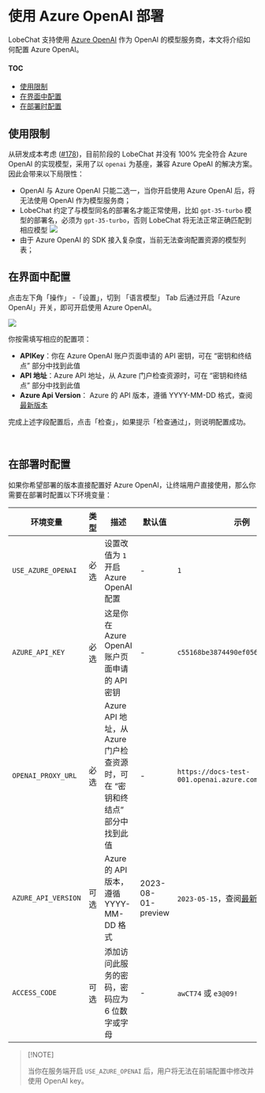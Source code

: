 # 使用 Azure OpenAI 部署

LobeChat 支持使用 [Azure OpenAI][azure-openai-url] 作为 OpenAI 的模型服务商，本文将介绍如何配置 Azure OpenAI。

#### TOC

- [使用限制](#使用限制)
- [在界面中配置](#在界面中配置)
- [在部署时配置](#在部署时配置)

## 使用限制

从研发成本考虑 ([#178][rfc])，目前阶段的 LobeChat 并没有 100% 完全符合 Azure OpenAI 的实现模型，采用了以 `openai` 为基座，兼容 Azure OpeAI 的解决方案。因此会带来以下局限性：

- OpenAI 与 Azure OpenAI 只能二选一，当你开启使用 Azure OpenAI 后，将无法使用 OpenAI 作为模型服务商；
- LobeChat 约定了与模型同名的部署名才能正常使用，比如 `gpt-35-turbo` 模型的部署名，必须为 `gpt-35-turbo`，否则 LobeChat 将无法正常正确匹配到相应模型
  ![](https://github-production-user-asset-6210df.s3.amazonaws.com/28616219/267082091-d89d53d3-1c8c-40ca-ba15-0a9af2a79264.png)
- 由于 Azure OpenAI 的 SDK 接入复杂度，当前无法查询配置资源的模型列表；

## 在界面中配置

点击左下角「操作」 -「设置」，切到 「语言模型」 Tab 后通过开启「Azure OpenAI」开关，即可开启使用 Azure OpenAI。

![](https://github-production-user-asset-6210df.s3.amazonaws.com/28616219/267083420-422a3714-627e-4bef-9fbc-141a2a8ca916.png)

你按需填写相应的配置项：

- **APIKey**：你在 Azure OpenAI 账户页面申请的 API 密钥，可在 “密钥和终结点” 部分中找到此值
- **API 地址**：Azure API 地址，从 Azure 门户检查资源时，可在 “密钥和终结点” 部分中找到此值
- **Azure Api Version**： Azure 的 API 版本，遵循 YYYY-MM-DD 格式，查阅[最新版本][azure-api-verion-url]

完成上述字段配置后，点击「检查」，如果提示「检查通过」，则说明配置成功。

<br/>

## 在部署时配置

如果你希望部署的版本直接配置好 Azure OpenAI，让终端用户直接使用，那么你需要在部署时配置以下环境变量：

| 环境变量            | 类型 | 描述                                                                        | 默认值             | 示例                                               |
| ------------------- | ---- | --------------------------------------------------------------------------- | ------------------ | -------------------------------------------------- |
| `USE_AZURE_OPENAI`  | 必选 | 设置改值为 `1` 开启 Azure OpenAI 配置                                       | -                  | `1`                                                |
| `AZURE_API_KEY`     | 必选 | 这是你在 Azure OpenAI 账户页面申请的 API 密钥                               | -                  | `c55168be3874490ef0565d9779ecd5a6`                 |
| `OPENAI_PROXY_URL`  | 必选 | Azure API 地址，从 Azure 门户检查资源时，可在 “密钥和终结点” 部分中找到此值 | -                  | `https://docs-test-001.openai.azure.com`           |
| `AZURE_API_VERSION` | 可选 | Azure 的 API 版本，遵循 YYYY-MM-DD 格式                                     | 2023-08-01-preview | `2023-05-15`，查阅[最新版本][azure-api-verion-url] |
| `ACCESS_CODE`       | 可选 | 添加访问此服务的密码，密码应为 6 位数字或字母                               | -                  | `awCT74` 或 `e3@09!`                               |

> \[!NOTE]
>
> 当你在服务端开启 `USE_AZURE_OPENAI` 后，用户将无法在前端配置中修改并使用 OpenAI key。

[azure-api-verion-url]: https://learn.microsoft.com/zh-cn/azure/ai-services/openai/reference#chat-completions
[azure-openai-url]: https://learn.microsoft.com/zh-cn/azure/ai-services/openai/concepts/models
[rfc]: https://github.com/lobehub/lobe-chat/discussions/178
